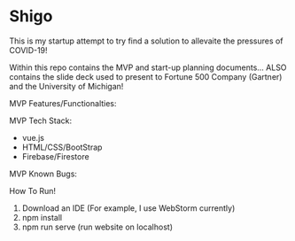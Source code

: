 # Shigo
This is my startup attempt to try find a solution to allevaite the pressures of COVID-19!

Within this repo contains the MVP and start-up planning documents... ALSO contains the slide deck used to present to Fortune 500 Company (Gartner) and the University of Michigan!

MVP Features/Functionalties:


MVP Tech Stack:
- vue.js
- HTML/CSS/BootStrap
- Firebase/Firestore

MVP Known Bugs:



How To Run!
1) Download an IDE (For example, I use WebStorm currently)
2) npm install
3) npm run serve (run website on localhost)
